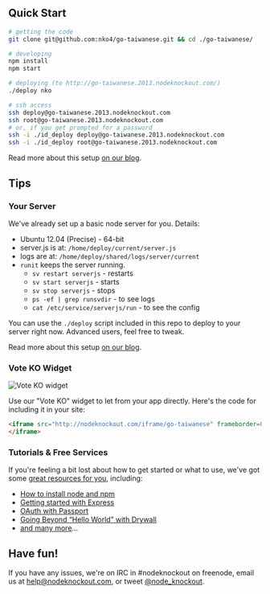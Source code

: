 ## Quick Start

~~~sh
# getting the code
git clone git@github.com:nko4/go-taiwanese.git && cd ./go-taiwanese/

# developing
npm install
npm start

# deploying (to http://go-taiwanese.2013.nodeknockout.com/)
./deploy nko

# ssh access
ssh deploy@go-taiwanese.2013.nodeknockout.com
ssh root@go-taiwanese.2013.nodeknockout.com
# or, if you get prompted for a password
ssh -i ./id_deploy deploy@go-taiwanese.2013.nodeknockout.com
ssh -i ./id_deploy root@go-taiwanese.2013.nodeknockout.com
~~~

Read more about this setup [on our blog][deploying-nko].

[deploying-nko]: http://blog.nodeknockout.com/post/66039926165/node-knockout-deployment-setup

## Tips

### Your Server

We've already set up a basic node server for you. Details:

* Ubuntu 12.04 (Precise) - 64-bit
* server.js is at: `/home/deploy/current/server.js`
* logs are at: `/home/deploy/shared/logs/server/current`
* `runit` keeps the server running.
  * `sv restart serverjs` - restarts
  * `sv start serverjs` - starts
  * `sv stop serverjs` - stops
  * `ps -ef | grep runsvdir` - to see logs
  * `cat /etc/service/serverjs/run` - to see the config

You can use the `./deploy` script included in this repo to deploy to your
server right now. Advanced users, feel free to tweak.

Read more about this setup [on our blog][deploying-nko].

### Vote KO Widget

![Vote KO widget](http://f.cl.ly/items/1n3g0W0F0G3V0i0d0321/Screen%20Shot%202012-11-04%20at%2010.01.36%20AM.png)

Use our "Vote KO" widget to let from your app directly. Here's the code for
including it in your site:

~~~html
<iframe src="http://nodeknockout.com/iframe/go-taiwanese" frameborder=0 scrolling=no allowtransparency=true width=115 height=25>
</iframe>
~~~

### Tutorials & Free Services

If you're feeling a bit lost about how to get started or what to use, we've
got some [great resources for you](http://nodeknockout.com/resources),
including:

* [How to install node and npm](http://blog.nodeknockout.com/post/65463770933/how-to-install-node-js-and-npm)
* [Getting started with Express](http://blog.nodeknockout.com/post/65630558855/getting-started-with-express)
* [OAuth with Passport](http://blog.nodeknockout.com/post/66118192565/getting-started-with-passport)
* [Going Beyond “Hello World” with Drywall](http://blog.nodeknockout.com/post/65711111886/going-beyond-hello-world-with-drywall)
* [and many more](http://nodeknockout.com/resources#tutorials)&hellip;

## Have fun!

If you have any issues, we're on IRC in #nodeknockout on freenode, email us at
<help@nodeknockout.com>, or tweet [@node_knockout](https://twitter.com/node_knockout).
